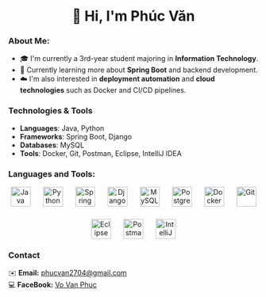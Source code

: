 <div align="center">

<h1>👋 Hi, I'm Phúc Văn</h1>

</div>

### About Me:

- 🎓 I'm currently a 3rd-year student majoring in **Information Technology**.  
- 🌱 Currently learning more about **Spring Boot** and backend development.  
- ☁️ I'm also interested in **deployment automation** and **cloud technologies** such as Docker and CI/CD pipelines.


### Technologies & Tools
- **Languages**: Java, Python  
- **Frameworks**: Spring Boot, Django  
- **Databases**: MySQL 
- **Tools**: Docker, Git, Postman, Eclipse, IntelliJ IDEA 

### Languages and Tools:
<div align="center" style="display: flex; flex-wrap: wrap; gap: 25px; justify-content: center; align-items: center; margin-top: 15px;">
  <!-- Programming Languages -->
  <img src="https://cdn.jsdelivr.net/gh/devicons/devicon/icons/java/java-original.svg" alt="Java" width="40" />
  <img src="https://cdn.jsdelivr.net/gh/devicons/devicon/icons/python/python-original.svg" alt="Python" width="40" />
  
  <!-- Frameworks -->
  <img src="https://cdn.jsdelivr.net/gh/devicons/devicon/icons/spring/spring-original.svg" alt="Spring Boot" width="40"/>
  <img src="https://cdn.jsdelivr.net/gh/devicons/devicon/icons/django/django-plain.svg" alt="Django" width="40"/>
  
  <!-- Databases -->
  <img src="https://cdn.jsdelivr.net/gh/devicons/devicon/icons/mysql/mysql-original.svg" alt="MySQL" width="40"/>
  <img src="https://cdn.jsdelivr.net/gh/devicons/devicon/icons/postgresql/postgresql-original.svg" alt="PostgreSQL" width="40"/>
  
  <!-- Tools -->
  <img src="https://cdn.jsdelivr.net/gh/devicons/devicon/icons/docker/docker-original.svg" alt="Docker" width="40"/>
  <img src="https://cdn.jsdelivr.net/gh/devicons/devicon/icons/git/git-original.svg" alt="Git" width="40"/>
  <img src="https://cdn.jsdelivr.net/gh/devicons/devicon/icons/eclipse/eclipse-original.svg" alt="Eclipse" width="40"/>
  <img src="https://cdn.jsdelivr.net/gh/devicons/devicon/icons/postman/postman-original.svg" alt="Postman" width="40"/>
  <img src="https://cdn.simpleicons.org/intellijidea/000000" alt="IntelliJ IDEA" width="40"/>
</div>

### Contact
✉️ **Email:** phucvan2704@gmail.com  
💻 **FaceBook:** [Vo Van Phuc](https://www.facebook.com/phuc.vovan.376695/)

